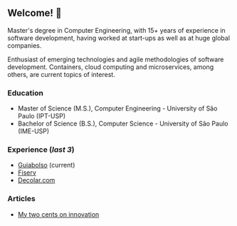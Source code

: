 ## Welcome! 👋

Master's degree in Computer Engineering, with 15+ years of experience in software development, having worked at start-ups as well as at huge global companies.

Enthusiast of emerging technologies and agile methodologies of software development. Containers, cloud computing and microservices, among others, are current topics of interest.

### Education

* Master of Science (M.S.), Computer Engineering - University of São Paulo (IPT-USP)
* Bachelor of Science (B.S.), Computer Science - University of São Paulo (IME-USP)

### Experience (*last 3*)

* [Guiabolso](https://www.guiabolso.com.br/) (current)
* [Fiserv](https://www.softwareexpress.com.br/)
* [Decolar.com](https://www.decolar.com/)

### Articles

 * [My two cents on innovation](https://www.linkedin.com/pulse/sobre-inova%C3%A7%C3%A3o-rodrigo-leme)

